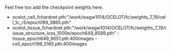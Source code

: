 Feel free too add the checkpoint weights here.
- ocelot_cell_fchardnet.pth:"/work/wagw1014/OCELOT/fc/weights_7_19/cell_1c_r5/epoch199_3865.pth"
- ocelot_tissue_fchardnet.pth:"/work/wagw1014/OCELOT/fc/weights_7_19/tissue_structure_loss_1000e/epoch649_8589.pth"
-tissue_epoch649_9651.pth:400images
-cell_epoch199_5165.pth:400images